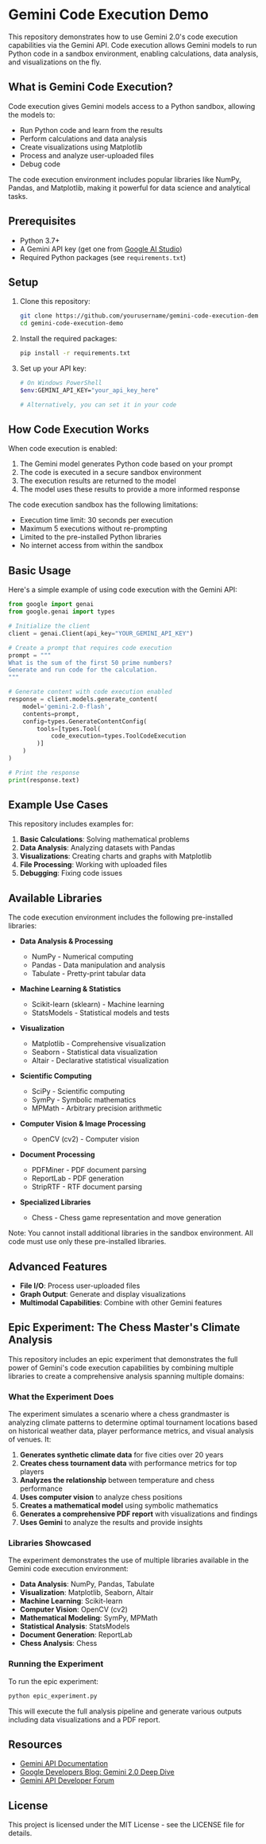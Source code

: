 # Gemini Code Execution Demo

This repository demonstrates how to use Gemini 2.0's code execution capabilities via the Gemini API. Code execution allows Gemini models to run Python code in a sandbox environment, enabling calculations, data analysis, and visualizations on the fly.

## What is Gemini Code Execution?

Code execution gives Gemini models access to a Python sandbox, allowing the models to:
- Run Python code and learn from the results
- Perform calculations and data analysis
- Create visualizations using Matplotlib
- Process and analyze user-uploaded files
- Debug code

The code execution environment includes popular libraries like NumPy, Pandas, and Matplotlib, making it powerful for data science and analytical tasks.

## Prerequisites

- Python 3.7+
- A Gemini API key (get one from [Google AI Studio](https://ai.google.dev/))
- Required Python packages (see `requirements.txt`)

## Setup

1. Clone this repository:
   ```bash
   git clone https://github.com/yourusername/gemini-code-execution-demo.git
   cd gemini-code-execution-demo
   ```

2. Install the required packages:
   ```bash
   pip install -r requirements.txt
   ```

3. Set up your API key:
   ```bash
   # On Windows PowerShell
   $env:GEMINI_API_KEY="your_api_key_here"
   
   # Alternatively, you can set it in your code
   ```

## How Code Execution Works

When code execution is enabled:

1. The Gemini model generates Python code based on your prompt
2. The code is executed in a secure sandbox environment
3. The execution results are returned to the model
4. The model uses these results to provide a more informed response

The code execution sandbox has the following limitations:
- Execution time limit: 30 seconds per execution
- Maximum 5 executions without re-prompting
- Limited to the pre-installed Python libraries
- No internet access from within the sandbox

## Basic Usage

Here's a simple example of using code execution with the Gemini API:

```python
from google import genai
from google.genai import types

# Initialize the client
client = genai.Client(api_key="YOUR_GEMINI_API_KEY")

# Create a prompt that requires code execution
prompt = """
What is the sum of the first 50 prime numbers?
Generate and run code for the calculation.
"""

# Generate content with code execution enabled
response = client.models.generate_content(
    model='gemini-2.0-flash',
    contents=prompt,
    config=types.GenerateContentConfig(
        tools=[types.Tool(
            code_execution=types.ToolCodeExecution
        )]
    )
)

# Print the response
print(response.text)
```

## Example Use Cases

This repository includes examples for:

1. **Basic Calculations**: Solving mathematical problems
2. **Data Analysis**: Analyzing datasets with Pandas
3. **Visualizations**: Creating charts and graphs with Matplotlib
4. **File Processing**: Working with uploaded files
5. **Debugging**: Fixing code issues

## Available Libraries

The code execution environment includes the following pre-installed libraries:

- **Data Analysis & Processing**
  - NumPy - Numerical computing
  - Pandas - Data manipulation and analysis
  - Tabulate - Pretty-print tabular data
  
- **Machine Learning & Statistics**
  - Scikit-learn (sklearn) - Machine learning
  - StatsModels - Statistical models and tests
  
- **Visualization**
  - Matplotlib - Comprehensive visualization
  - Seaborn - Statistical data visualization
  - Altair - Declarative statistical visualization
  
- **Scientific Computing**
  - SciPy - Scientific computing
  - SymPy - Symbolic mathematics
  - MPMath - Arbitrary precision arithmetic
  
- **Computer Vision & Image Processing**
  - OpenCV (cv2) - Computer vision
  
- **Document Processing**
  - PDFMiner - PDF document parsing
  - ReportLab - PDF generation
  - StripRTF - RTF document parsing
  
- **Specialized Libraries**
  - Chess - Chess game representation and move generation

Note: You cannot install additional libraries in the sandbox environment. All code must use only these pre-installed libraries.

## Advanced Features

- **File I/O**: Process user-uploaded files
- **Graph Output**: Generate and display visualizations
- **Multimodal Capabilities**: Combine with other Gemini features

## Epic Experiment: The Chess Master's Climate Analysis

This repository includes an epic experiment that demonstrates the full power of Gemini's code execution capabilities by combining multiple libraries to create a comprehensive analysis spanning multiple domains:

### What the Experiment Does

The experiment simulates a scenario where a chess grandmaster is analyzing climate patterns to determine optimal tournament locations based on historical weather data, player performance metrics, and visual analysis of venues. It:

1. **Generates synthetic climate data** for five cities over 20 years
2. **Creates chess tournament data** with performance metrics for top players
3. **Analyzes the relationship** between temperature and chess performance
4. **Uses computer vision** to analyze chess positions
5. **Creates a mathematical model** using symbolic mathematics
6. **Generates a comprehensive PDF report** with visualizations and findings
7. **Uses Gemini** to analyze the results and provide insights

### Libraries Showcased

The experiment demonstrates the use of multiple libraries available in the Gemini code execution environment:

- **Data Analysis**: NumPy, Pandas, Tabulate
- **Visualization**: Matplotlib, Seaborn, Altair
- **Machine Learning**: Scikit-learn
- **Computer Vision**: OpenCV (cv2)
- **Mathematical Modeling**: SymPy, MPMath
- **Statistical Analysis**: StatsModels
- **Document Generation**: ReportLab
- **Chess Analysis**: Chess

### Running the Experiment

To run the epic experiment:

```bash
python epic_experiment.py
```

This will execute the full analysis pipeline and generate various outputs including data visualizations and a PDF report.

## Resources

- [Gemini API Documentation](https://ai.google.dev/docs/gemini_api)
- [Google Developers Blog: Gemini 2.0 Deep Dive](https://developers.googleblog.com/en/gemini-20-deep-dive-code-execution/)
- [Gemini API Developer Forum](https://ai.google.dev/community)

## License

This project is licensed under the MIT License - see the LICENSE file for details. 
